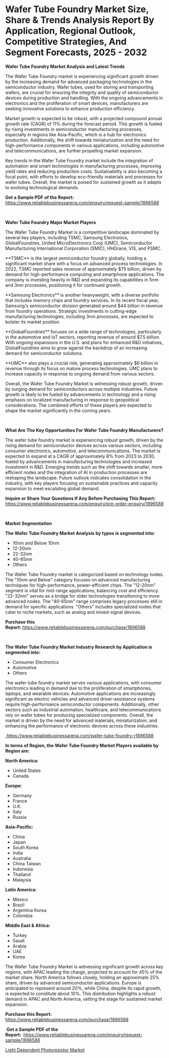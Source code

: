 <p><h1>Wafer Tube Foundry Market Size, Share & Trends Analysis Report By Application, Regional Outlook, Competitive Strategies, And Segment Forecasts, 2025 - 2032</h1></p><p><strong>Wafer Tube Foundry Market Analysis and Latest Trends</strong></p>
<p><p>The Wafer Tube Foundry market is experiencing significant growth driven by the increasing demand for advanced packaging technologies in the semiconductor industry. Wafer tubes, used for storing and transporting wafers, are crucial for ensuring the integrity and quality of semiconductor devices during production and handling. With the ongoing advancements in electronics and the proliferation of smart devices, manufacturers are seeking innovative solutions to enhance production efficiency.</p><p>Market growth is expected to be robust, with a projected compound annual growth rate (CAGR) of 11% during the forecast period. This growth is fueled by rising investments in semiconductor manufacturing processes, especially in regions like Asia-Pacific, which is a hub for electronics production. Additionally, the shift towards miniaturization and the need for high-performance components in various applications, including automotive and telecommunications, are further propelling market expansion.</p><p>Key trends in the Wafer Tube Foundry market include the integration of automation and smart technologies in manufacturing processes, improving yield rates and reducing production costs. Sustainability is also becoming a focal point, with efforts to develop eco-friendly materials and processes for wafer tubes. Overall, the market is poised for sustained growth as it adapts to evolving technological demands.</p></p>
<p><strong>Get a Sample PDF of the Report:&nbsp;</strong> <a href="https://www.reliablebusinessarena.com/enquiry/request-sample/1896588?utm_campaign=2264&utm_medium=2&utm_source=Github&utm_content=ia&utm_term=13022025&utm_id=wafer-tube-foundry">https://www.reliablebusinessarena.com/enquiry/request-sample/1896588</a></p>
<p>&nbsp;</p>
<p><strong>Wafer Tube Foundry Major Market Players</strong></p>
<p><p>The Wafer Tube Foundry Market is a competitive landscape dominated by several key players, including TSMC, Samsung Electronics, GlobalFoundries, United MicroElectronics Corp (UMC), Semiconductor Manufacturing International Corporation (SMIC), HHGrace, VIS, and PSMC. </p><p>**TSMC** is the largest semiconductor foundry globally, holding a significant market share with a focus on advanced process technologies. In 2022, TSMC reported sales revenue of approximately $75 billion, driven by demand for high-performance computing and smartphone applications. The company is investing heavily in R&D and expanding its capabilities in 5nm and 3nm processes, positioning it for continued growth.</p><p>**Samsung Electronics** is another heavyweight, with a diverse portfolio that includes memory chips and foundry services. In its recent fiscal year, Samsung's semiconductor division generated around $44 billion in revenue from foundry operations. Strategic investments in cutting-edge manufacturing technologies, including 3nm processes, are expected to bolster its market position.</p><p>**GlobalFoundries** focuses on a wide range of technologies, particularly in the automotive and IoT sectors, reporting revenue of around $7.5 billion. With ongoing expansions in the U.S. and plans for enhanced R&D initiatives, GlobalFoundries aims to grow against the backdrop of an increasing demand for semiconductor solutions.</p><p>**UMC** also plays a crucial role, generating approximately $6 billion in revenue through its focus on mature process technologies. UMC plans to increase capacity in response to ongoing demand from various sectors.</p><p>Overall, the Wafer Tube Foundry Market is witnessing robust growth, driven by surging demand for semiconductors across multiple industries. Future growth is likely to be fueled by advancements in technology and a rising emphasis on localized manufacturing in response to geopolitical considerations. The combined efforts of these players are expected to shape the market significantly in the coming years.</p></p>
<p>&nbsp;</p>
<p><strong>What Are The Key Opportunities For Wafer Tube Foundry Manufacturers?</strong></p>
<p><p>The wafer tube foundry market is experiencing robust growth, driven by the rising demand for semiconductor devices across various sectors, including consumer electronics, automotive, and telecommunications. The market is expected to expand at a CAGR of approximately 8% from 2023 to 2030, fueled by advancements in manufacturing technologies and increased investment in R&D. Emerging trends such as the shift towards smaller, more efficient nodes and the integration of AI in production processes are reshaping the landscape. Future outlook indicates consolidation in the industry, with key players focusing on sustainable practices and capacity expansion to meet escalating global demand.</p></p>
<p><strong>Inquire or Share Your Questions If Any Before Purchasing This Report:</strong> <a href="https://www.reliablebusinessarena.com/enquiry/pre-order-enquiry/1896588?utm_campaign=2264&utm_medium=2&utm_source=Github&utm_content=ia&utm_term=13022025&utm_id=wafer-tube-foundry">https://www.reliablebusinessarena.com/enquiry/pre-order-enquiry/1896588</a></p>
<p>&nbsp;</p>
<p><strong>Market Segmentation</strong></p>
<p><strong>The Wafer Tube Foundry Market Analysis by types is segmented into:</strong></p>
<p><ul><li>10nm and Below 10nm</li><li>12-20nm</li><li>22-32nm</li><li>40-65nm</li><li>Others</li></ul></p>
<p><p>The Wafer Tube Foundry market is categorized based on technology nodes. The "10nm and Below" category focuses on advanced manufacturing techniques for high-performance, power-efficient chips. The "12-20nm" segment is vital for mid-range applications, balancing cost and efficiency. "22-32nm" serves as a bridge for older technologies transitioning to more advanced nodes. The "40-65nm" range comprises legacy processes still in demand for specific applications. "Others" includes specialized nodes that cater to niche markets, such as analog and mixed-signal devices.</p></p>
<p><strong>Purchase this Report:&nbsp;</strong><a href="https://www.reliablebusinessarena.com/purchase/1896588?utm_campaign=2264&utm_medium=2&utm_source=Github&utm_content=ia&utm_term=13022025&utm_id=wafer-tube-foundry">https://www.reliablebusinessarena.com/purchase/1896588</a></p>
<p>&nbsp;</p>
<p><strong>The Wafer Tube Foundry Market Industry Research by Application is segmented into:</strong></p>
<p><ul><li>Consumer Electronics</li><li>Automotive</li><li>Others</li></ul></p>
<p><p>The wafer tube foundry market serves various applications, with consumer electronics leading in demand due to the proliferation of smartphones, laptops, and wearable devices. Automotive applications are increasingly significant as electric vehicles and advanced driver-assistance systems require high-performance semiconductor components. Additionally, other sectors such as industrial automation, healthcare, and telecommunications rely on wafer tubes for producing specialized components. Overall, the market is driven by the need for advanced materials, miniaturization, and enhancing the performance of electronic devices across these industries.</p></p>
<p><a href="https://www.reliablebusinessarena.com/wafer-tube-foundry-r1896588?utm_campaign=2264&utm_medium=2&utm_source=Github&utm_content=ia&utm_term=13022025&utm_id=wafer-tube-foundry">&nbsp;https://www.reliablebusinessarena.com/wafer-tube-foundry-r1896588</a></p>
<p><strong>In terms of Region, the Wafer Tube Foundry Market Players available by Region are:</strong></p>
<p>
    <p> <strong> North America: </strong>
        <ul>
            <li>United States</li>
            <li>Canada</li>
        </ul>
        </p> 
    <p> <strong> Europe: </strong>
        <ul>
            <li>Germany</li>
            <li>France</li>
            <li>U.K.</li>
            <li>Italy</li>
            <li>Russia</li>
        </ul>
        </p> 
    <p> <strong> Asia-Pacific: </strong>
        <ul>
            <li>China</li>
            <li>Japan</li>
            <li>South Korea</li>
            <li>India</li>
            <li>Australia</li>
            <li>China Taiwan</li>
            <li>Indonesia</li>
            <li>Thailand</li>
            <li>Malaysia</li>
        </ul>
        </p> 
    <p> <strong> Latin America: </strong>
        <ul>
            <li>Mexico</li>
            <li>Brazil</li>
            <li>Argentina Korea</li>
            <li>Colombia</li>
        </ul>
        </p> 
    <p> <strong> Middle East & Africa: </strong>
        <ul>
            <li>Turkey</li>
            <li>Saudi</li>
            <li>Arabia</li>
            <li>UAE</li>
            <li>Korea</li>
        </ul>
    </p>
    </p>
<p><p>The Wafer Tube Foundry Market is witnessing significant growth across key regions, with APAC leading the charge, projected to account for 45% of the market share. North America follows closely, holding an approximate 25% share, driven by advanced semiconductor applications. Europe is anticipated to represent around 20%, while China, despite its rapid growth, is expected to constitute about 10%. This distribution highlights a robust demand in APAC and North America, setting the stage for sustained market expansion.</p></p>
<p><strong>Purchase this Report: </strong><a href="https://www.reliablebusinessarena.com/purchase/1896588?utm_campaign=2264&utm_medium=2&utm_source=Github&utm_content=ia&utm_term=13022025&utm_id=wafer-tube-foundry">https://www.reliablebusinessarena.com/purchase/1896588</a></p>
<p>&nbsp;<strong>Get a Sample PDF of the Report:&nbsp;&nbsp;</strong><a href="https://www.reliablebusinessarena.com/enquiry/request-sample/1896588?utm_campaign=2264&utm_medium=2&utm_source=Github&utm_content=ia&utm_term=13022025&utm_id=wafer-tube-foundry">https://www.reliablebusinessarena.com/enquiry/request-sample/1896588</a></p>
<p><strong></strong></p>
<p><p><a href="https://github.com/edacruz6/Market-Research-Report-List-1/blob/main/light-dependent-photoresistor-market.md?utm_campaign=2264&utm_medium=2&utm_source=Github&utm_content=ia&utm_term=13022025&utm_id=wafer-tube-foundry">Light Dependent Photoresistor Market</a></p></p>
